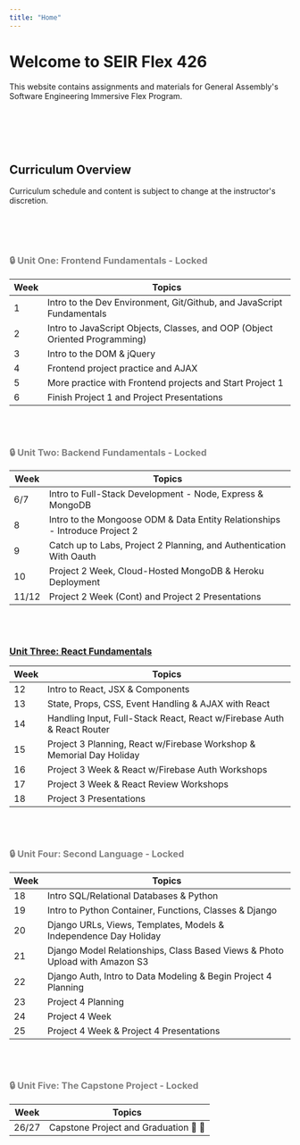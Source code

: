 ```yaml
---
title: "Home"
---
```


# Welcome to SEIR Flex 426

This website contains assignments and materials for General Assembly's Software Engineering Immersive Flex Program.

<br>
<br>
<br>
<br>

## Curriculum Overview

Curriculum schedule and content is subject to change at the instructor's discretion.

<br>
<br>
<br>


<div style="color: grey;">

### 🔒 Unit One: Frontend Fundamentals - **Locked**

<!-- ### [Unit One: Frontend Fundamentals](/frontend-fundamentals) -->

| Week | Topics                                                                      |
| ---- | --------------------------------------------------------------------------- |
| 1    | Intro to the Dev Environment, Git/Github, and JavaScript Fundamentals       |
| 2    | Intro to JavaScript Objects, Classes, and OOP (Object Oriented Programming) |
| 3    | Intro to the DOM & jQuery                                                   |
| 4    | Frontend project practice and AJAX                                          |
| 5    | More practice with Frontend projects and Start Project 1                    |
| 6    | Finish Project 1 and Project Presentations                                  |

<br>
<br>

<!-- ### [Unit Two: Backend Fundamentals](/backend-fundamentals) -->


### 🔒 Unit Two: Backend Fundamentals - **Locked**

| Week  | Topics                                                                      |
| ----- | --------------------------------------------------------------------------- |
| 6/7   | Intro to Full-Stack Development - Node, Express & MongoDB                   |
| 8     | Intro to the Mongoose ODM & Data Entity Relationships - Introduce Project 2 |
| 9     | Catch up to Labs, Project 2 Planning, and Authentication With Oauth         |
| 10    | Project 2 Week, Cloud-Hosted MongoDB & Heroku Deployment                    |
| 11/12 | Project 2 Week (Cont) and Project 2 Presentations                           |

<br>
<br>

</div>


### [Unit Three: React Fundamentals](/react-fundamentals)


<!-- ### 🔒 Unit Three: React Fundamentals - **Locked** -->

| Week | Topics                                                                 |
| ---- | ---------------------------------------------------------------------- |
| 12   | Intro to React, JSX & Components                                       |
| 13   | State, Props, CSS, Event Handling & AJAX with React                    |
| 14   | Handling Input, Full-Stack React, React w/Firebase Auth & React Router |
| 15   | Project 3 Planning, React w/Firebase Workshop & Memorial Day Holiday   |
| 16   | Project 3 Week & React w/Firebase Auth Workshops                       |
| 17   | Project 3 Week & React Review Workshops                                |
| 18   | Project 3 Presentations                                                |

<br>
<br>

<div style="color: grey;">

<!-- ### [Unit Four: Second Language](/second-language) -->

### 🔒 Unit Four: Second Language - **Locked**

| Week | Topics                                                                      |
| ---- | --------------------------------------------------------------------------- |
| 18   | Intro SQL/Relational Databases & Python                                     |
| 19   | Intro to Python Container, Functions, Classes & Django                      |
| 20   | Django URLs, Views, Templates, Models & Independence Day Holiday            |
| 21   | Django Model Relationships, Class Based Views & Photo Upload with Amazon S3 |
| 22   | Django Auth, Intro to Data Modeling & Begin Project 4 Planning              |
| 23   | Project 4 Planning                                                          |
| 24   | Project 4 Week                                                              |
| 25   | Project 4 Week & Project 4 Presentations                                    |

<br>
<br>


### 🔒 Unit Five: The Capstone Project - **Locked**



<!-- ### [<u>Unit Five: The Capstone Project</u>](/capstone/)  -->



| Week  | Topics                                |
| ----- | ------------------------------------- |
| 26/27 | Capstone Project and Graduation 🥳 🎉 |

</div>

